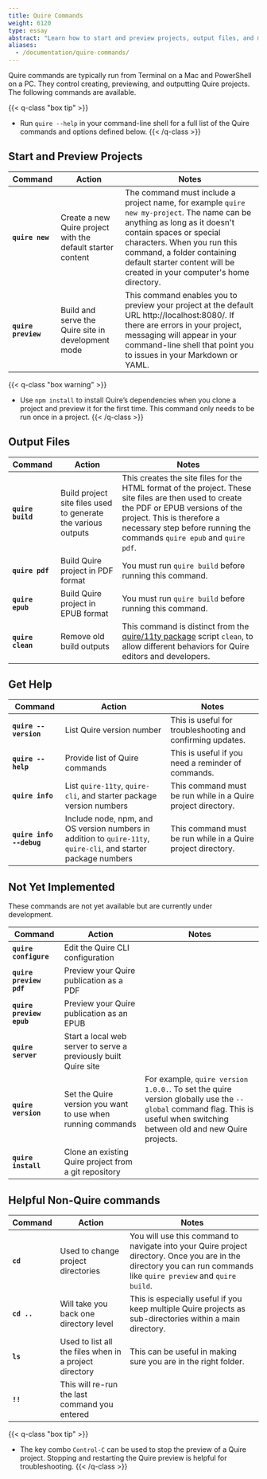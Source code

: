 ```yaml
---
title: Quire Commands
weight: 6120
type: essay
abstract: "Learn how to start and preview projects, output files, and more"
aliases:
  - /documentation/quire-commands/
---
```


Quire commands are typically run from Terminal on a Mac and PowerShell on a PC. They control creating, previewing, and outputting Quire projects. The following commands are available.

{{< q-class "box tip" >}}
- Run `quire --help` in your command-line shell for a full list of the Quire commands and options defined below.
{{< /q-class >}}

## Start and Preview Projects

| Command       | Action   | Notes              |
| ------------- | -------- | ------------------ |
| **`quire new`** | Create a new Quire project with the default starter content | The command must include a project name, for example `quire new my-project`. The name can be anything as long as it doesn't contain spaces or special characters. When you run this command, a folder containing default starter content will be created in your computer's home directory. |
| **`quire preview`** | Build and serve the Quire site in development mode | This command enables you to preview your project at the default URL http://localhost:8080/. If there are errors in your project, messaging will appear in your command-line shell that point you to issues in your Markdown or YAML. |


{{< q-class "box warning" >}}
- Use `npm install` to install Quire’s dependencies when you clone a project and preview it for the first time. This command only needs to be run once in a project.
{{< /q-class >}}


## Output Files

| Command       | Action   | Notes              |
| ------------- | -------- | ------------------ |
| **`quire build`** | Build project site files used to generate the various outputs | This creates the site files for the HTML format of the project. These site files are then used to create the PDF or EPUB versions of the project. This is therefore a necessary step before running the commands `quire epub` and `quire pdf`.|
| **`quire pdf`** | Build Quire project in PDF format | You must run `quire build` before running this command. |
| **`quire epub`** | Build Quire project in EPUB format | You must run `quire build` before running this command. |
| **`quire clean`** | Remove old build outputs | This command is distinct from the [quire/11ty package](https://github.com/thegetty/quire/packages/11ty/package.json) script `clean`, to allow different behaviors for Quire editors and developers. |

## Get Help

| Command       | Action   | Notes              |
| ------------- | -------- | ------------------ |
| **`quire --version`** | List Quire version number | This is useful for troubleshooting and confirming updates. |
| **`quire --help`** | Provide list of Quire commands | This is useful if you need a reminder of commands. |
| **`quire info`** | List `quire-11ty`, `quire-cli`, and starter package version numbers | This command must be run while in a Quire project directory. |
| **`quire info --debug`** | Include node, npm, and OS version numbers in addition to `quire-11ty`, `quire-cli`, and starter package numbers | This command must be run while in a Quire project directory. |


## Not Yet Implemented

These commands are not yet available but are currently under development.

| Command       | Action   | Notes              |
| ------------- | -------- | ------------------ |
| **`quire configure`** | Edit the Quire CLI configuration | |
| **`quire preview pdf`** | Preview your Quire publication as a PDF |
| **`quire preview epub`** | Preview your Quire publication as an EPUB |
| **`quire server`** | Start a local web server to serve a previously built Quire site | |
| **`quire version`** | Set the Quire version you want to use when running commands | For example, `quire version 1.0.0.`. To set the quire version globally use the `--global` command flag. This is useful when switching between old and new Quire projects. |
| **`quire install`** | Clone an existing Quire project from a git repository | | 

## Helpful Non-Quire commands

| Command       | Action   | Notes              |
| ------------- | -------- | ------------------ |
| **`cd`** | Used to change project directories | You will use this command to navigate into your Quire project directory. Once you are in the directory you can run commands like `quire preview` and `quire build`. |
|  **`cd ..`** | Will take you back one directory level | This is especially useful if you keep multiple Quire projects as sub-directories within a main directory. |
| **`ls`** | Used to list all the files when in a project directory | This can be useful in making sure you are in the right folder. |
|  **`!!`** | This will re-run the last command you entered | |

{{< q-class "box tip" >}}
- The key combo `Control-C` can be used to stop the preview of a Quire project. Stopping and restarting the Quire preview is helpful for troubleshooting.
{{< /q-class >}}
